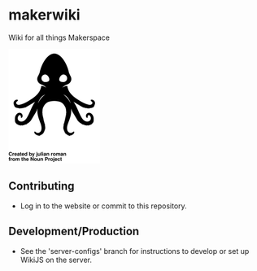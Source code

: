 # makerwiki
Wiki for all things Makerspace

![Kraken](kraken.svg)

## Contributing
- Log in to the website or commit to this repository.

## Development/Production
- See the 'server-configs' branch for instructions to develop or set up WikiJS on the server.

